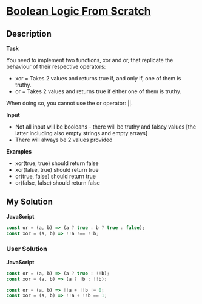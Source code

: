 # [Boolean Logic From Scratch](https://www.codewars.com/kata/584d2c19766c2b2f6a00004f)

## Description

**Task**

You need to implement two functions, xor and or, that replicate the behaviour of their respective operators:

- xor = Takes 2 values and returns true if, and only if, one of them is truthy.
- or = Takes 2 values and returns true if either one of them is truthy.

When doing so, you cannot use the or operator: ||.

**Input**

- Not all input will be booleans - there will be truthy and falsey values [the latter including also empty strings and empty arrays]
- There will always be 2 values provided

**Examples**

- xor(true, true) should return false
- xor(false, true) should return true
- or(true, false) should return true
- or(false, false) should return false

## My Solution

**JavaScript**

```js
const or = (a, b) => (a ? true : b ? true : false);
const xor = (a, b) => !!a !== !!b;
```

### User Solution

**JavaScript**

```js
const or = (a, b) => (a ? true : !!b);
const xor = (a, b) => (a ? !b : !!b);
```

```js
const or = (a, b) => !!a + !!b != 0;
const xor = (a, b) => !!a + !!b == 1;
```
